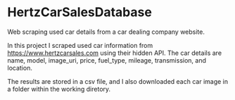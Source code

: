 # HertzCarSalesDatabase
Web scraping used car details from a car dealing company website.

In this project I scraped used car information from https://www.hertzcarsales.com using their hidden API.
The car details are name, model, image_uri, price, fuel_type, mileage, transmission, and location.

The results are stored in a csv file, and I also downloaded each car image in a folder within the working diretory.


